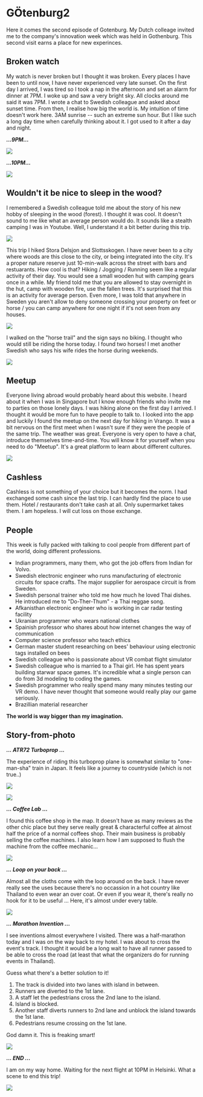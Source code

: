 # GÖtenburg2
Here it comes the second episode of Gotenburg. My Dutch colleage invited me to the company's innovation week which was held in Gothenburg. This second visit earns a place for new experinces.

## Broken watch
My watch is never broken but I thought it was broken. Every places I have been to until now, I have never experienced very late sunset. On the first day I arrived, I was tired so I took a nap in the afternoon and set an alarm for dinner at 7PM. I woke up and saw a very bright sky. All clocks around me said it was 7PM. I wrote a chat to Swedish colleague and asked about sunset time. From then, I realise how big the world is. My intuition of time doesn't work here. 3AM sunrise -- such an extreme sun hour. But I like such a long day time when carefully thinking about it. I got used to it after a day and night.

***...9PM...***

![](/image/gotenborg2/9pm.jpg)

***...10PM...***

![](/image/gotenborg2/10pm.jpg)

## Wouldn't it be nice to sleep in the wood?
I remembered a Swedish colleague told me about the story of his new hobby of sleeping in the wood (forest). I thought it was cool. It doesn't sound to me like what an average person would do. It sounds like a stealth camping I was in Youtube. Well, I understand it a bit better during this trip. 

![](/image/gotenborg2/wood.jpg)

This trip I hiked Stora Delsjon and Slottsskogen. I have never been to a city where woods are this close to the city, or being integrated into the city. It's a proper nature reserve just 10-min-walk across the street with bars and restuarants. How cool is that? Hiking / Jogging / Running seem like a regular activity of their day. You would see a small wooden hut with camping gears once in a while. My friend told me that you are allowed to stay overnight in the hut, camp with wooden fire, use the fallen trees. It's surprised that this is an activity for average person. Even more, I was told that anywhere in Sweden you aren't allow to deny someone crossing your property on feet or horse / you can camp anywhere for one night if it's not seen from any houses. 

![](/image/gotenborg2/forest.jpg)

I walked on the "horse trail" and the sign says no biking. I thought who would still be riding the horse today. I found two horses! I met another Swedish who says his wife rides the horse during weekends.

![](/image/gotenborg2/horse.jpg)


## Meetup
Everyone living abroad would probably heard about this website. I heard about it when I was in Singapore but I know enough friends who invite me to parties on those lonely days. I was hiking alone on the first day I arrived. I thought it would be more fun to have people to talk to. I looked into the app and luckily I found the meetup on the next day for hiking in Vrango. It was a bit nervous on the first meet when I wasn't sure if they were the people of the same trip. The weather was great. Everyone is very open to have a chat, introduce themselves time-and-time. You will know it for yourself when you need to do "Meetup". It's a great platform to learn about different cultures.

![](/image/gotenborg2/meetup.jpeg)

## Cashless
Cashless is not something of your choice but it becomes the norm. I had exchanged some cash since the last trip. I can hardly find the place to use them. Hotel / restaurants don't take cash at all. Only supermarket takes them. I am hopeless. I will cut loss on those exchange.

## People
This week is fully packed with talking to cool people from different part of the world, doing different professions. 
- Indian programmers, many them, who got the job offers from Indian for Volvo. 
- Swedish electronic engineer who runs manufacturing of electronic circuits for space crafts. The major supplier for aerospace circuit is from Sweden.
- Swedish personal trainer who told me how much he loved Thai dishes. He introduced me to "Do-Ther-Thum" - a Thai reggae song.
- Afkanisthan electronic engineer who is working in car radar testing facility
- Ukranian programmer who wears national clothes
- Spainish professor who shares about how internet changes the way of communication
- Computer science professor who teach ethics
- German master student researching on bees' behaviour using electronic tags installed on bees
- Swedish colleague who is passionate about VR combat flight simulator
- Swedish colleague who is married to a Thai girl. He has spent years building starwar space games. It's incredible what a single person can do from 3d modeling to coding the games.
- Swedish programmer who really spend many many minutes testing our VR demo. I have never thought that someone would really play our game seriously.
- Brazillian material researcher

**The world is way bigger than my imagination.**

## Story-from-photo

***... ATR72 Turboprop ...***

The experience of riding this turboprop plane is somewhat similar to "one-man-sha" train in Japan. It feels like a journey to countryside (which is not true..)

![](/image/gotenborg2/atr72.jpg)

![](/image/gotenborg2/helsinki.jpg)

***... Coffee Lab ...***

I found this coffee shop in the map. It doesn't have as many reviews as the other chic place but they serve really great & characterful coffee at almost half the price of a normal coffees shop. Their main business is probably selling the coffee machines. I also learn how I am supposed to flush the machine from the coffee mechanic...

![](/image/gotenborg2/coffee_lab.jpg)

***... Loop on your back ...***

Almost all the cloths come with the loop around on the back. I have never really see the uses because there's no occassion in a hot country like Thailand to even wear an over coat. Or even if you wear it, there's really no hook for it to be useful ... Here, it's almost under every table.

![](/image/gotenborg2/cloth_hook.jpg)

***... Marathon Invention ...***

I see inventions almost everywhere I visited. There was a half-marathon today and I was on the way back to my hotel. I was about to cross the event's track. I thought it would be a long wait to have all runner passed to be able to cross the road (at least that what the organizers do for running events in Thailand). 

Guess what there's a better solution to it! 
1. The track is divided into two lanes with island in between.
1. Runners are diverted to the 1st lane.
1. A staff let the pedestrians cross the 2nd lane to the island.
1. Island is blocked.
1. Another staff diverts runners to 2nd lane and unblock the island towards the 1st lane.
1. Pedestrians resume crossing on the 1st lane.

 God damn it. This is freaking smart! 

![](/image/gotenborg2/marathon.jpg)


***... END ...***

I am on my way home. Waiting for the next flight at 10PM in Helsinki. What a scene to end this trip!

![](/image/gotenborg2/helsinki_bye.jpg)

